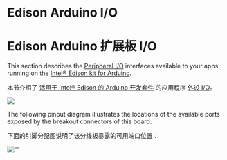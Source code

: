 # Edison Arduino I/O

# Edison Arduino 扩展板 I/O

This section describes the [Peripheral I/O](https://developer.android.google.cn/things/sdk/pio/index.html) interfaces available to your apps running on the [Intel® Edison kit for Arduino](http://www.intel.com/buy/us/en/product/emergingtechnologies/intel-edison-kit-462187).

本节介绍了 [适用于 Intel® Edison 的 Arduino 开发套件](https://developer.android.google.cn/things/sdk/pio/index.html) 的应用程序 [外设 I/O](http://www.intel.com/buy/us/en/product/emergingtechnologies/intel-edison-kit-462187)。

![](https://developer.android.google.cn/things/images/intel-edison-arduino-kit.png)

The following pinout diagram illustrates the locations of the available ports exposed by the breakout connectors of this board:

下面的引脚分配图说明了该分线板暴露的可用端口位置：

![""](https://developer.android.google.cn/things/images/pinout-edison-arduino.png)

